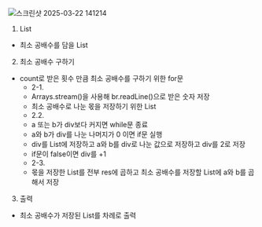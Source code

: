 ![스크린샷 2025-03-22 141214](https://github.com/user-attachments/assets/d7efc447-3282-425e-a4ac-86e42821606a)

1. List
- 최소 공배수를 담을 List

2. 최소 공배수 구하기
- count로 받은 횟수 만큼 최소 공배수를 구하기 위한 for문
  - 2-1.
  - Arrays.stream()을 사용해 br.readLine()으로 받은 숫자 저장
  - 최소 공배수로 나눈 몫을 저장하기 위한 List
  - 2.2.
  - a 또는 b가 div보다 커지면 while문 종료
  - a와 b가 div를 나눈 나머지가 0 이면 if문 실행
  - div를 List에 저장하고 a와 b를 div로 나눈 값으로 저장하고 div를 2로 저장
  - if문이 false이면 div를 +1
  - 2-3.
  - 몫을 저장한 List를 전부 res에 곱하고 최소 공배수를 저장할 List에 a와 b를 곱해서 저장
3. 출력
- 최소 공배수가 저장된 List를 차례로 출력
